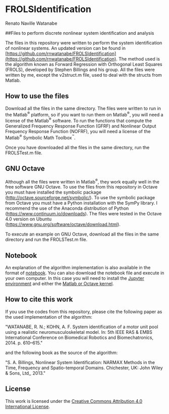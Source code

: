 # FROLSIdentification

Renato Naville Watanabe

##Files to perform discrete nonlinear system identification and analysis


The files in this repository were written to perform the system identification of nonlinear systems. An updated version can be found in [https://github.com/rnwatanabe/FROLSIdentification](https://github.com/rnwatanabe/FROLSIdentification). The method used is the algorithm known as Forward Regression with Orthogonal Least Squares (FROLS), developed by Stephen Billings and his group. All the files were written by me, except the v2struct.m file, used to deal with the structs from Matlab.

How to use the files 
-------------------

Download all the files in the same directory. The files were written to run in the Matlab<sup>&reg;</sup> platform, so if you want to run them on Matlab<sup>&reg;</sup>, you will need a license of the Matlab<sup>&reg;</sup> software. To run the functions that compute the Generalized Frequency Response Function (GFRF) and Nonlinear Output Frequency Response Function (NOFRF), you will need a license of the Matlab<sup>&reg;</sup> Symbolic Math Toolbox<sup>&trade;</sup>. 

Once you have downloaded all the files in the same directory, run the FROLSTest.m file.

GNU Octave
---------

Although all the files were written in Matlab<sup>&reg;</sup>, they work equally well in the free software GNU Octave. To use the files from this repository in Octave you must have installed the symbolic package  (http://octave.sourceforge.net/symbolic/). To use the symbolic package from Octave you must have a Python installation with the SymPy library. I recommend the use of the Anaconda distribution of Python (https://www.continuum.io/downloads). The files were tested in the Octave 4.0 version on Ubuntu  (https://www.gnu.org/software/octave/download.html).

To execute an example on GNU Octave, download all the files in the same directory and run the FROLSTest.m file.

Notebook
---------

An explanation of the algorithm implementation is also available in the format of [notebook](http://nbviewer.ipython.org/github/rnwatanabe/FROLSIdentification/blob/master/FROLSExampleNotebook_Matlab.ipynb). You can also download the notebook file and execute in your own computer. In this case you will need to install the [Jupyter environment](http://jupyter.org/) and either the [Matlab or Octave kernel](https://github.com/ipython/ipython/wiki/IPython-kernels-for-other-languages).

How to cite this work
---------------------

If you use the codes from this repository, please cite the following paper as the used implementation of the algorithm:

"WATANABE, R. N.; KOHN, A. F. System identification of a motor unit pool using a realistic
neuromusculoskeletal model. In: 5th IEEE RAS & EMBS International Conference on
Biomedical Robotics and Biomechatronics, 2014. p. 610–615."

and the following  book as the source of the algorithm: 

"S. A. Billings, Nonlinear System Identification: NARMAX Methods in the Time, Frequency and Spatio-temporal Domains. Chichester, UK: John Wiley & Sons, Ltd,, 2013."


License
-------

This work is licensed under the [Creative Commons Attribution 4.0 International License](http://creativecommons.org/licenses/by/4.0/).




